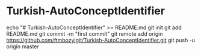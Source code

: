 # Turkish-AutoConceptIdentifier
echo "# Turkish-AutoConceptIdentifier" >> README.md
git init
git add README.md
git commit -m "first commit"
git remote add origin https://github.com/ftmbozyigit/Turkish-AutoConceptIdentifier.git
git push -u origin master

